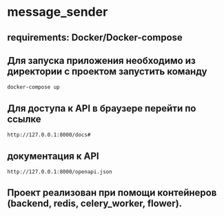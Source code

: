 # message_sender

## requirements: Docker/Docker-compose

## Для запуска приложения необходимо из директории с проектом запустить команду 

``` docker-compose up ```

## Для доступа к API в браузере перейти по ссылке

``` http://127.0.0.1:8000/docs# ```

## документация к API

``` http://127.0.0.1:8000/openapi.json ```

## Проект реализован при помощи контейнеров (backend, redis, celery_worker, flower).
